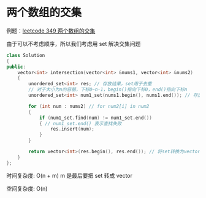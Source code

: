 # 两个数组的交集

例题：[leetcode 349 两个数组的交集](https://leetcode.cn/problems/intersection-of-two-arrays/description/)

由于可以不考虑顺序，所以我们考虑用 set 解决交集问题

```cpp
class Solution
{
public:
    vector<int> intersection(vector<int> &nums1, vector<int> &nums2)
    {
        unordered_set<int> res; // 存放结果，set用于去重
        // 对于大小为n的容器，下标0~n-1，begin()指向下标0，end()指向下标n
        unordered_set<int> num1_set(nums1.begin(), nums1.end()); // 存放num1的所有元素组成的集合

        for (int num : nums2) // for num2[i] in num2
        {
            if (num1_set.find(num) != num1_set.end())
            { // num1_set.end() 表示查找失败
                res.insert(num);
            }
        }

        return vector<int>(res.begin(), res.end()); // 将set转换为vector
    }
};
```

时间复杂度: O(n + m) m 是最后要把 set 转成 vector

空间复杂度: O(n)
